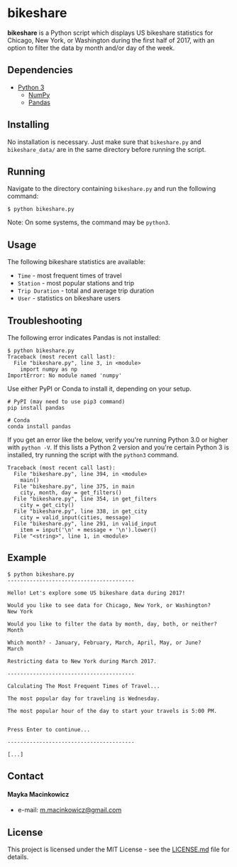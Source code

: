 # bikeshare

**bikeshare** is a Python script which displays US bikeshare statistics for Chicago, New York, or Washington during the first half of 2017, with an option to filter the data by month and/or day of the week.

## Dependencies

* [Python 3](https://www.python.org)
   * [NumPy](https://www.numpy.org)
   * [Pandas](https://pandas.pydata.org)

## Installing

No installation is necessary. Just make sure that `bikeshare.py` and `bikeshare_data/` are in the same directory before running the script.

## Running

Navigate to the directory containing `bikeshare.py` and run the following command:

```
$ python bikeshare.py
```

Note: On some systems, the command may be `python3`.

## Usage

The following bikeshare statistics are available:
* `Time` - most frequent times of travel
* `Station` - most popular stations and trip
* `Trip Duration` - total and average trip duration
* `User` - statistics on bikeshare users

## Troubleshooting

The following error indicates Pandas is not installed:

```
$ python bikeshare.py
Traceback (most recent call last):
  File "bikeshare.py", line 3, in <module>
    import numpy as np
ImportError: No module named 'numpy'
```

Use either PyPI or Conda to install it, depending on your setup.

```
# PyPI (may need to use pip3 command)
pip install pandas
```

```
# Conda
conda install pandas
```

If you get an error like the below, verify you're running Python 3.0 or higher with `python -V`. If this lists a Python 2 version and you're certain Python 3 is installed, try running the script with the `python3` command.

```
Traceback (most recent call last):
  File "bikeshare.py", line 394, in <module>
    main()
  File "bikeshare.py", line 375, in main
    city, month, day = get_filters()
  File "bikeshare.py", line 354, in get_filters
    city = get_city()
  File "bikeshare.py", line 338, in get_city
    city = valid_input(cities, message)
  File "bikeshare.py", line 291, in valid_input
    item = input('\n' + message + '\n').lower()
  File "<string>", line 1, in <module>
```

## Example

```
$ python bikeshare.py
----------------------------------------

Hello! Let's explore some US bikeshare data during 2017!

Would you like to see data for Chicago, New York, or Washington?
New York

Would you like to filter the data by month, day, both, or neither?
Month

Which month? - January, February, March, April, May, or June?
March

Restricting data to New York during March 2017.

----------------------------------------

Calculating The Most Frequent Times of Travel...

The most popular day for traveling is Wednesday.

The most popular hour of the day to start your travels is 5:00 PM.


Press Enter to continue...

----------------------------------------

[...]
```

## Contact

#### Mayka Macinkowicz
* e-mail: m.macinkowicz@gmail.com

## License

This project is licensed under the MIT License - see the [LICENSE.md](LICENSE.md) file for details.
